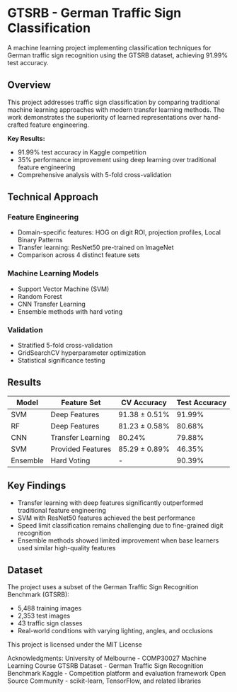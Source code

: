 # GTSRB - German Traffic Sign Classification

A machine learning project implementing classification techniques for German traffic sign recognition using the GTSRB dataset, achieving 91.99% test accuracy.

## Overview

This project addresses traffic sign classification by comparing traditional machine learning approaches with modern transfer learning methods. The work demonstrates the superiority of learned representations over hand-crafted feature engineering.

**Key Results:**
- 91.99% test accuracy in Kaggle competition
- 35% performance improvement using deep learning over traditional feature engineering
- Comprehensive analysis with 5-fold cross-validation

## Technical Approach

### Feature Engineering
- Domain-specific features: HOG on digit ROI, projection profiles, Local Binary Patterns
- Transfer learning: ResNet50 pre-trained on ImageNet
- Comparison across 4 distinct feature sets

### Machine Learning Models
- Support Vector Machine (SVM)
- Random Forest 
- CNN Transfer Learning
- Ensemble methods with hard voting

### Validation
- Stratified 5-fold cross-validation
- GridSearchCV hyperparameter optimization
- Statistical significance testing

## Results

| Model | Feature Set | CV Accuracy | Test Accuracy |
|-------|-------------|-------------|---------------|
| SVM | Deep Features | 91.38 ± 0.51% | 91.99% |
| RF | Deep Features | 81.23 ± 0.58% | 80.68% |
| CNN | Transfer Learning | 80.24% | 79.88% |
| SVM | Provided Features | 85.29 ± 0.89% | 46.35% |
| Ensemble | Hard Voting | - | 90.39% |


## Key Findings

- Transfer learning with deep features significantly outperformed traditional feature engineering
- SVM with ResNet50 features achieved the best performance
- Speed limit classification remains challenging due to fine-grained digit recognition
- Ensemble methods showed limited improvement when base learners used similar high-quality features

## Dataset

The project uses a subset of the German Traffic Sign Recognition Benchmark (GTSRB):
- 5,488 training images
- 2,353 test images  
- 43 traffic sign classes
- Real-world conditions with varying lighting, angles, and occlusions


This project is licensed under the MIT License

Acknowledgments:
University of Melbourne - COMP30027 Machine Learning Course
GTSRB Dataset - German Traffic Sign Recognition Benchmark
Kaggle - Competition platform and evaluation framework
Open Source Community - scikit-learn, TensorFlow, and related libraries
